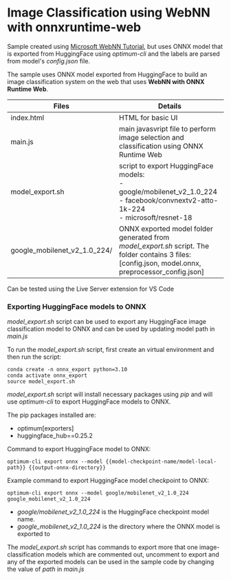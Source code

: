 # Image Classification using WebNN with onnxruntime-web

Sample created using [Microsoft WebNN Tutorial](https://learn.microsoft.com/en-us/windows/ai/directml/webnn-tutorial), but uses ONNX model that is exported from HuggingFace using _optimum-cli_ and the labels are parsed from model's _config.json_ file.

The sample uses ONNX model exported from HuggingFace to build an image classification system on the web that uses __WebNN with ONNX Runtime Web__. 

| Files | Details
|---|---|
|index.html|HTML for basic UI|
|main.js|main javasvript file to perform image selection and classification using ONNX Runtime Web|
|model_export.sh|script to export HuggingFace models:<br>- google/mobilenet_v2_1.0_224<br>- facebook/convnextv2-atto-1k-224<br>- microsoft/resnet-18|
|google_mobilenet_v2_1.0_224/ |ONNX exported model folder generated from _model_export.sh_ script. The folder contains 3 files: [config.json, model.onnx, preprocessor_config.json]|

Can be tested using the Live Server extension for VS Code

### Exporting HuggingFace models to ONNX

_model_export.sh_ script can be used to export any HuggingFace image classification model to ONNX and can be used by updating model path in _main.js_

To run the _model_export.sh_ script, first create an virtual environment and then run the script:
```
conda create -n onnx_export python=3.10
conda activate onnx_export
source model_export.sh
```

_model_export.sh_ script will install necessary packages using _pip_ and will use _optimum-cli_ to export HuggingFace models to ONNX.

The pip packages installed are:
- optimum[exporters]
- huggingface_hub==0.25.2

Command to export HuggingFace model to ONNX:
```
optimum-cli export onnx --model {{model-checkpoint-name/model-local-path}} {{output-onnx-directory}}
```

Example command to export HuggingFace model checkpoint to ONNX:
```
optimum-cli export onnx --model google/mobilenet_v2_1.0_224 google_mobilenet_v2_1.0_224
```
- _google/mobilenet_v2_1.0_224_ is the HuggingFace checkpoint model name.
- _google_mobilenet_v2_1.0_224_ is the directory where the ONNX model is exported to

The _model_export.sh_ script has commands to export more that one image-classification models which are commented out, uncomment to export and any of the exported models can be used in the sample code by changing the value of _path_ in _main.js_

